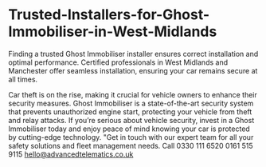 # Trusted-Installers-for-Ghost-Immobiliser-in-West-Midlands
Finding a trusted Ghost Immobiliser installer ensures correct installation and optimal performance. Certified professionals in West Midlands and Manchester offer seamless installation, ensuring your car remains secure at all times.

Car theft is on the rise, making it crucial for vehicle owners to enhance their security measures. Ghost Immobiliser is a state-of-the-art security system that prevents unauthorized engine start, protecting your vehicle from theft and relay attacks.
If you’re serious about vehicle security, invest in a Ghost Immobiliser today and enjoy peace of mind knowing your car is protected by cutting-edge technology.
"Get in touch with our expert team for all your safety solutions and fleet management needs. Call 0330 111 6520
0161 515 9115
hello@advancedtelematics.co.uk
